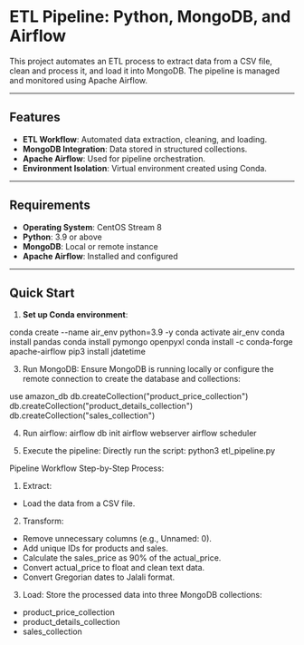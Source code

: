 # ETL Pipeline: Python, MongoDB, and Airflow

This project automates an ETL process to extract data from a CSV file, clean and process it, and load it into MongoDB. The pipeline is managed and monitored using Apache Airflow.

---

## Features

- **ETL Workflow**: Automated data extraction, cleaning, and loading.
- **MongoDB Integration**: Data stored in structured collections.
- **Apache Airflow**: Used for pipeline orchestration.
- **Environment Isolation**: Virtual environment created using Conda.

---

## Requirements

- **Operating System**: CentOS Stream 8
- **Python**: 3.9 or above
- **MongoDB**: Local or remote instance
- **Apache Airflow**: Installed and configured

---

## Quick Start

1. **Set up Conda environment**:

   
conda create --name air_env python=3.9 -y
conda activate air_env
conda install pandas
conda install pymongo openpyxl
conda install -c conda-forge apache-airflow
pip3 install jdatetime


3. Run MongoDB:
Ensure MongoDB is running locally or configure the remote connection to create the database and collections:

use amazon_db
db.createCollection("product_price_collection")
db.createCollection("product_details_collection")
db.createCollection("sales_collection")

4. Run airflow:
airflow db init
airflow webserver
airflow scheduler

5. Execute the pipeline:
Directly run the script:
python3 etl_pipeline.py



Pipeline Workflow
Step-by-Step Process:
1. Extract: 
- Load the data from a CSV file.
2. Transform:
- Remove unnecessary columns (e.g., Unnamed: 0).
- Add unique IDs for products and sales.
- Calculate the sales_price as 90% of the actual_price.
- Convert actual_price to float and clean text data.
- Convert Gregorian dates to Jalali format.
3. Load: 
Store the processed data into three MongoDB collections:
- product_price_collection
- product_details_collection
- sales_collection
